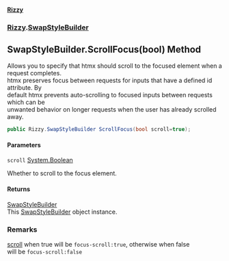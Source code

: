 #### [Rizzy](index 'index')
### [Rizzy](Rizzy 'Rizzy').[SwapStyleBuilder](Rizzy.SwapStyleBuilder 'Rizzy.SwapStyleBuilder')

## SwapStyleBuilder.ScrollFocus(bool) Method

Allows you to specify that htmx should scroll to the focused element when a request completes.  
htmx preserves focus between requests for inputs that have a defined id attribute. By  
default htmx prevents auto-scrolling to focused inputs between requests which can be  
unwanted behavior on longer requests when the user has already scrolled away.

```csharp
public Rizzy.SwapStyleBuilder ScrollFocus(bool scroll=true);
```
#### Parameters

<a name='Rizzy.SwapStyleBuilder.ScrollFocus(bool).scroll'></a>

`scroll` [System.Boolean](https://docs.microsoft.com/en-us/dotnet/api/System.Boolean 'System.Boolean')

Whether to scroll to the focus element.

#### Returns
[SwapStyleBuilder](Rizzy.SwapStyleBuilder 'Rizzy.SwapStyleBuilder')  
This [SwapStyleBuilder](Rizzy.SwapStyleBuilder 'Rizzy.SwapStyleBuilder') object instance.

### Remarks
[scroll](Rizzy.SwapStyleBuilder.ScrollFocus(bool)#Rizzy.SwapStyleBuilder.ScrollFocus(bool).scroll 'Rizzy.SwapStyleBuilder.ScrollFocus(bool).scroll') when true will be `focus-scroll:true`, otherwise when false  
            will be `focus-scroll:false`